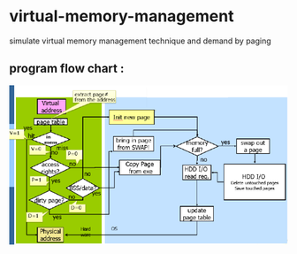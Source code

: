 # virtual-memory-management
simulate virtual memory management technique and demand by paging 

## program flow chart  :

![alt text](https://github.com/barakle2401/virtual-memory-management/blob/master/memorySimulate.PNG)

